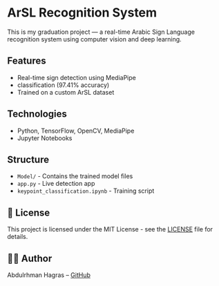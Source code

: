 # ArSL Recognition System 

This is my graduation project — a real-time Arabic Sign Language recognition system using computer vision and deep learning.

## Features
- Real-time sign detection using MediaPipe
- classification (97.41% accuracy)
- Trained on a custom ArSL dataset

## Technologies
- Python, TensorFlow, OpenCV, MediaPipe
- Jupyter Notebooks

##  Structure
- `Model/` - Contains the trained model files
- `app.py` - Live detection app
- `keypoint_classification.ipynb` - Training script

## 📜 License
This project is licensed under the MIT License - see the [LICENSE](LICENSE) file for details.

## 👨‍💻 Author
Abdulrhman Hagras – [GitHub](https://github.com/Abdulrhman-Hagras)


